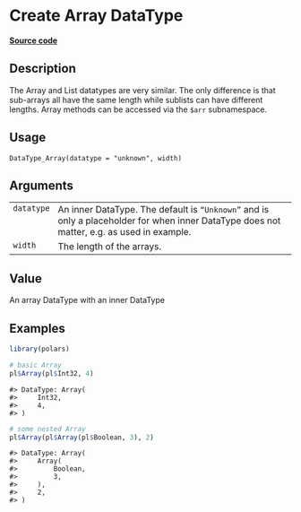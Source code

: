

# Create Array DataType

[**Source code**](https://github.com/pola-rs/r-polars/tree/main/R/datatype.R#L253)

## Description

The Array and List datatypes are very similar. The only difference is
that sub-arrays all have the same length while sublists can have
different lengths. Array methods can be accessed via the
<code style="white-space: pre;">$arr</code> subnamespace.

## Usage

<pre><code class='language-R'>DataType_Array(datatype = "unknown", width)
</code></pre>

## Arguments

<table>
<tr>
<td style="white-space: nowrap; font-family: monospace; vertical-align: top">
<code id="DataType_Array_:_datatype">datatype</code>
</td>
<td>
An inner DataType. The default is <code>“Unknown”</code> and is only a
placeholder for when inner DataType does not matter, e.g. as used in
example.
</td>
</tr>
<tr>
<td style="white-space: nowrap; font-family: monospace; vertical-align: top">
<code id="DataType_Array_:_width">width</code>
</td>
<td>
The length of the arrays.
</td>
</tr>
</table>

## Value

An array DataType with an inner DataType

## Examples

``` r
library(polars)

# basic Array
pl$Array(pl$Int32, 4)
```

    #> DataType: Array(
    #>     Int32,
    #>     4,
    #> )

``` r
# some nested Array
pl$Array(pl$Array(pl$Boolean, 3), 2)
```

    #> DataType: Array(
    #>     Array(
    #>         Boolean,
    #>         3,
    #>     ),
    #>     2,
    #> )
